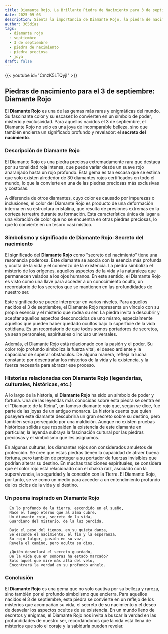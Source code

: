```yaml
---
title: Diamante Rojo, La Brillante Piedra de Nacimiento para 3 de septiembre
date: 2025-09-03
description: Sienta la importancia de Diamante Rojo, la piedra de nacimiento de 3 de septiembre que simboliza Secreto del nacimiento. Deje que su belleza y significado iluminen su día.
author: 365días
tags:
  - diamante rojo
  - septiembre
  - 3 de septiembre
  - piedra de nacimiento
  - piedra preciosa
  - joya
draft: false
---
```


{{< youtube id="CmzK5LTQyjI" >}}

## Piedras de nacimiento para el 3 de septiembre: Diamante Rojo

El **Diamante Rojo** es una de las gemas más raras y enigmáticas del mundo. Su fascinante color y su escasez lo convierten en un símbolo de poder, misterio y exclusividad. Para aquellos nacidos el 3 de septiembre, el Diamante Rojo no solo es una joya de incomparable belleza, sino que también encierra un significado profundo y revelador: el **secreto del nacimiento**.

### Descripción de Diamante Rojo

El Diamante Rojo es una piedra preciosa extremadamente rara que destaca por su tonalidad roja intensa, que puede variar desde un suave rojo anaranjado hasta un rojo profundo. Esta gema es tan escasa que se estima que solo existen alrededor de 30 diamantes rojos certificados en todo el mundo, lo que la convierte en una de las piedras preciosas más exclusivas y costosas.

A diferencia de otros diamantes, cuyo color es causado por impurezas o inclusiones, el color del Diamante Rojo es producto de una deformación interna en su estructura cristalina, que resulta de presiones extremas en la corteza terrestre durante su formación. Esta característica única da lugar a una vibración de color que no se encuentra en otras piedras preciosas, lo que lo convierte en un tesoro casi místico.

### Simbolismo y significado de Diamante Rojo: Secreto del nacimiento

El significado del **Diamante Rojo** como "secreto del nacimiento" tiene una resonancia poderosa. Este diamante se asocia con la esencia más profunda y oculta de la vida y el comienzo de la existencia. La piedra simboliza el misterio de los orígenes, aquellos aspectos de la vida y la naturaleza que permanecen velados a los ojos humanos. En este sentido, el Diamante Rojo es visto como una llave para acceder a un conocimiento oculto, un recordatorio de los secretos que se mantienen en las profundidades de nuestro ser.

Este significado se puede interpretar en varios niveles. Para aquellos nacidos el 3 de septiembre, el Diamante Rojo representa un vínculo con su propia esencia y el misterio que rodea su ser. La piedra invita a descubrir y aceptar aquellos aspectos desconocidos de uno mismo, especialmente aquellos que pueden haber quedado ocultos bajo la superficie de la vida cotidiana. Es un recordatorio de que todos somos portadores de secretos, ya sean personales, espirituales o incluso universales.

Además, el Diamante Rojo está relacionado con la pasión y el poder. Su color rojo profundo simboliza la fuerza vital, el deseo ardiente y la capacidad de superar obstáculos. De alguna manera, refleja la lucha constante por desentrañar los misterios de la vida y la existencia, y la fuerza necesaria para abrazar ese proceso.

### Historias relacionadas con Diamante Rojo (legendarias, culturales, históricas, etc.)

A lo largo de la historia, el **Diamante Rojo** ha sido un símbolo de poder y fortuna. Una de las leyendas más conocidas sobre esta piedra se centra en el "Diamante de la Reina", un famoso diamante rojo que, según se dice, fue parte de las joyas de un antiguo monarca. La historia cuenta que quien poseyera este diamante descubriría un gran secreto sobre su destino, pero también sería perseguido por una maldición. Aunque no existen pruebas históricas sólidas que respalden la existencia de este diamante en particular, la leyenda subraya la fascinación cultural por las piedras preciosas y el simbolismo que les asignamos.

En algunas culturas, los diamantes rojos son considerados amuletos de protección. Se cree que estas piedras tienen la capacidad de atraer buena fortuna, pero también de proteger a su portador de fuerzas invisibles que podrían alterar su destino. En muchas tradiciones espirituales, se considera que el color rojo está relacionado con el chakra raíz, asociado con la supervivencia, la seguridad y la conexión con la Tierra. El Diamante Rojo, por tanto, se ve como un medio para acceder a un entendimiento profundo de los ciclos de la vida y el destino.

### Un poema inspirado en Diamante Rojo

	  En lo profundo de la tierra, escondido en el sueño,  
	  Nace el fuego eterno que al alma cubre.  
	  Un diamante rojo, secreto de la vida,  
	  Guardiano del misterio, de la luz perdida.
	
	  Bajo el peso del tiempo, en su quieta danza,  
	  Se esconde el nacimiento, el fin y la esperanza.  
	  Su rojo fulgor, pasión en su voz,  
	  Revela el camino, pero oculta su dios.
	
	  ¿Quién desvelará el secreto guardado,  
	  De la vida que en sombras ha estado marcado?  
	  Solo aquel que mire más allá del velo,  
	  Encontrará la verdad en su profundo anhelo.

### Conclusión

El **Diamante Rojo** es una gema que no solo cautiva por su belleza y rareza, sino también por el profundo simbolismo que encierra. Para aquellos nacidos el 3 de septiembre, esta piedra se convierte en un reflejo de los misterios que acompañan su vida, el secreto de su nacimiento y el deseo de desvelar los aspectos ocultos de su existencia. En un mundo lleno de secretos y enigmas, el Diamante Rojo nos invita a buscar la verdad en las profundidades de nuestro ser, recordándonos que la vida está llena de misterios que solo el coraje y la sabiduría pueden revelar.